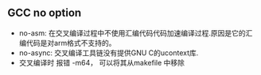 ## GCC no option ##
- no-asm: 在交叉编译过程中不使用汇编代码代码加速编译过程.原因是它的汇编代码是对arm格式不支持的。
- no-async: 交叉编译工具链没有提供GNU C的ucontext库.
- 交叉编译时 报错 -m64， 可以将其从makefile 中移除 
